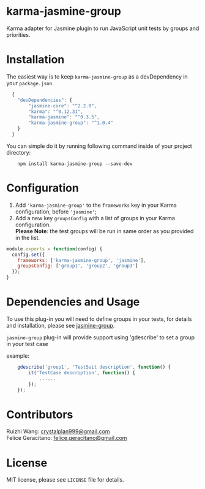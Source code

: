 # karma-jasmine-group
Karma adapter for Jasmine plugin to run JavaScript unit tests by groups and priorities.

# Installation
The easiest way is to keep <code>karma-jasmine-group</code> as a devDependency in your <code>package.json</code>.
```javascript
  {
    "devDependencies": {
        "jasmine-core": "^2.2.0",
        "karma": "^0.12.31",
        "karma-jasmine": "^0.3.5",
        "karma-jasmine-group": "^1.0.4"
    }
  }
```
You can simple do it by running following command inside of your project directory:
```
    npm install karma-jasmine-group --save-dev
```

# Configuration
1. Add <code>'karma-jasmine-group'</code> to the <code>frameworks</code> key in your Karma configuration, before <code>'jasmine'</code>;
2. Add a new key <code>groupsConfig</code> with a list of groups in your Karma configuration.  
 **Please Note**: the test groups will be run in same order as you provided in the list. 
```javascript
module.exports = function(config) {
  config.set({
    frameworks: ['karma-jasmine-group', 'jasmine'],
    groupsConfig: ['group1', 'group2', 'group3']
  });
}
```

# Dependencies and Usage
To use this plug-in you will need to define groups in your tests, for details and installation, please see [jasmine-group](https://github.com/RuizhiWang/jasmine-group).

<code>jasmine-group</code> plug-in will provide support using 'gdescribe' to set a group in your test case

example:
```javascript
    gdescribe('group1', 'TestSuit description', function() {
        it('TestCase description', function() {
            ......
        });
    });
```



# Contributors
Ruizhi Wang: crystalplan999@gmail.com  
Felice Geracitano: felice.geracitano@gmail.com

# License
MIT license, please see <code>LICENSE</code> file for details.
